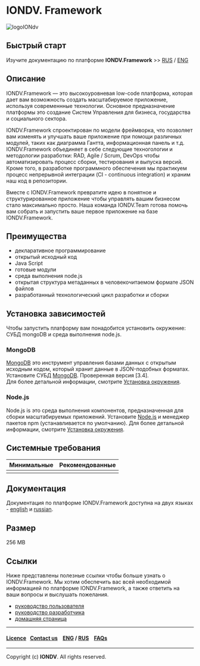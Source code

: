 # IONDV. Framework 

![logoIONdv](https://jobfilter.ru/uploaded_files/images/2017/01/24/159101/sm_U5eOsz95kjNWf_I7.png)  
## Быстрый старт
Изучите документацию по платформе **IONDV.Framework** >> [RUS](/docs/ru/index.md) / [ENG](/docs/en/index.md)
## Описание 
IONDV.Framework —  это высокоуровневая low-code платформа, которая дает вам возможность создать масштабируемое приложение, используя современнные технологии. Основное предназначение платформы это создание Систем Управления для бизнеса, государства и социального сектора.   

IONDV.Framework спроектирован по модели фреймворка, что позволяет вам изменять и улучшать ваше приложение при помощи различных модулей, таких как диаграмма Гантта, информационная панель и т.д.
IONDV.Framework объединяет в себе следующие техногологии и методологии разработки: RAD, Agile / Scrum, DevOps чтобы автоматизировать процесс сборки, тестирования и выпуска версий. Кроме того, в разработке программного обеспечения мы практикуем процесс непрерывной интеграции (CI - continuous integration) и храним наш код в репозитории.

Вместе с IONDV.Framework превратите идею в понятное и структурированное приложение чтобы управлять вашим бизнесом стало максимально просто. Наша команда IONDV.Team готова помочь вам собрать и запустить ваше первое приложение на базе IONDV.Framework.

## Преимущества  

* декларативное программирование
* открытый исходный код
* Java Script 
* готовые модули
* среда выполнения node.js
* открытая структура метаданных в человекочитаемом формате JSON файлов
* разработанный технологический цикл разработки и сборки 

## Установка зависимостей
Чтобы запустить платформу вам понадобится установить окружение: СУБД mongoDВ и среда выполнения node.js.

### MongoDB
[MongoDB](<https://www.mongodb.com/what-is-mongodb>) это инструмент управления базами данных с открытым исходным кодом, который хранит данные в JSON-подобных форматах. Установите СУБД [MongoDB](https://www.mongodb.org/). Проверенная версия [3.4].  
Для более детальной информации, смотрите [Установка окружения](<https://git.iondv.ru/ION/platform/blob/IONCORE-480/docs/ru/1_system_deployment/basic_settings/step1_installing_environment.md>).

### Node.js
Node.js is это среда выполнения компонентов, предназначенная для сборки масштабируемых приложений. Установите [Node.js](<https://nodejs.org/en/>) и менеджер пакетов npm (устанавливается по умолчанию). Для более детальной информации, смотрите [Установка окружения](<https://git.iondv.ru/ION/platform/blob/IONCORE-480/docs/ru/1_system_deployment/basic_settings/step1_installing_environment.md>).

## Системные требования
| Минимальные    | Рекомендованные   |  
| -------    | ------        |  
|            |               | 

## Документация 
Документация по платформе IONDV.Framework доступна на двух языках  - [english](/docs/en/index.md) и [russian](/docs/ru/index.md).
## Размер
256 MB

## Ссылки
Ниже представлены полезные ссылки чтобы больше узнать о IONDV.Framework. Мы хотим обеспечить вас всей необходимой информацией по платформе IONDV.Framework, а также ответить на ваши вопросы и выслушать пожелания.  
* [руководство пользователя](user)
* [руководство разработчика](dev)
* [домашняя страница](https://iondv.ru/index.html) 



--------------------------------------------------------------------------  


 #### [Licence](platform/licence.md)&ensp;  [Contact us](https://iondv.ru/index.html) &ensp;  [ENG](/docs/en/index.md) / [RUS](/docs/ru)   &ensp; [FAQs](/faqs.md)          



--------------------------------------------------------------------------  

 Copyright (c) **IONDV**. All rights reserved. 


